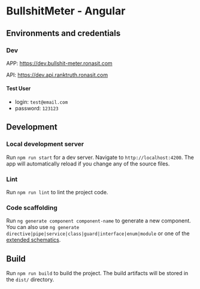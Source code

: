 # BullshitMeter - Angular

## Environments and credentials

### Dev

APP: https://dev.bullshit-meter.ronasit.com

API: https://dev.api.ranktruth.ronasit.com

#### Test User

- login: `test@email.com`
- password: `123123`

## Development

### Local development server

Run `npm run start` for a dev server. Navigate to `http://localhost:4200`.
The app will automatically reload if you change any of the source files.

### Lint

Run `npm run lint` to lint the project code.

### Code scaffolding

Run `ng generate component component-name` to generate a new component. You can also use `ng generate directive|pipe|service|class|guard|interface|enum|module` or one of the [extended schematics](https://www.npmjs.com/package/@ronas-it/angular-schematics).

## Build

Run `npm run build` to build the project. The build artifacts will be stored in the `dist/` directory.
